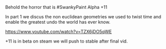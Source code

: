 Behold the horror that is #SwankyPaint Alpha +11

In part 1 we discus the non euclidean geometries we used to twist time and enable the greatest undo the world has ever know.

https://www.youtube.com/watch?v=TZX6jDO5qWE

+11 is in beta on steam we will push to stable after final vid.